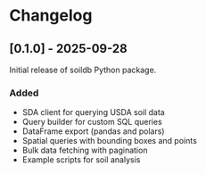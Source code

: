 # Changelog

## [0.1.0] - 2025-09-28

Initial release of soildb Python package.

### Added
- SDA client for querying USDA soil data
- Query builder for custom SQL queries
- DataFrame export (pandas and polars)
- Spatial queries with bounding boxes and points
- Bulk data fetching with pagination
- Example scripts for soil analysis